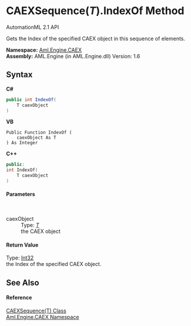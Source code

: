 # CAEXSequence(*T*).IndexOf Method 
AutomationML 2.1 API 

Gets the Index of the specified CAEX object in this sequence of elements.

**Namespace:**&nbsp;<a href="N_Aml_Engine_CAEX">Aml.Engine.CAEX</a><br />**Assembly:**&nbsp;AML.Engine (in AML.Engine.dll) Version: 1.6

## Syntax

**C#**<br />
``` C#
public int IndexOf(
	T caexObject
)
```

**VB**<br />
``` VB
Public Function IndexOf ( 
	caexObject As T
) As Integer
```

**C++**<br />
``` C++
public:
int IndexOf(
	T caexObject
)
```


#### Parameters
&nbsp;<dl><dt>caexObject</dt><dd>Type: <a href="T_Aml_Engine_CAEX_CAEXSequence_1">*T*</a><br />the CAEX object</dd></dl>

#### Return Value
Type: <a href="https://docs.microsoft.com/dotnet/api/system.int32" target="_parent" rel="noopener noreferrer">Int32</a><br />the Index of the specified CAEX object.

## See Also


#### Reference
<a href="T_Aml_Engine_CAEX_CAEXSequence_1">CAEXSequence(T) Class</a><br /><a href="N_Aml_Engine_CAEX">Aml.Engine.CAEX Namespace</a><br />